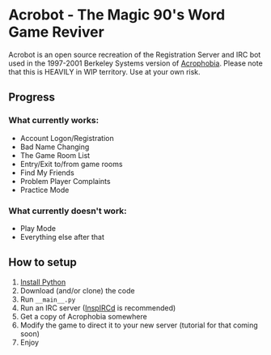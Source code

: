 # Acrobot - The Magic 90's Word Game Reviver
Acrobot is an open source recreation of the Registration Server and IRC bot used in the 1997-2001 Berkeley Systems version of [Acrophobia](https://en.wikipedia.org/wiki/Acrophobia_(game)).
Please note that this is HEAVILY in WIP territory. Use at your own risk.

## Progress
### What currently works:
- Account Logon/Registration
- Bad Name Changing
- The Game Room List
- Entry/Exit to/from game rooms
- Find My Friends
- Problem Player Complaints
- Practice Mode

### What currently doesn't work:
- Play Mode
- Everything else after that

## How to setup
1. [Install Python](https://www.python.org/downloads/)
2. Download (and/or clone) the code
3. Run `__main__.py`
4. Run an IRC server ([InspIRCd](https://www.inspircd.org/) is recommended)
5. Get a copy of Acrophobia somewhere
6. Modify the game to direct it to your new server (tutorial for that coming soon)
7. Enjoy
